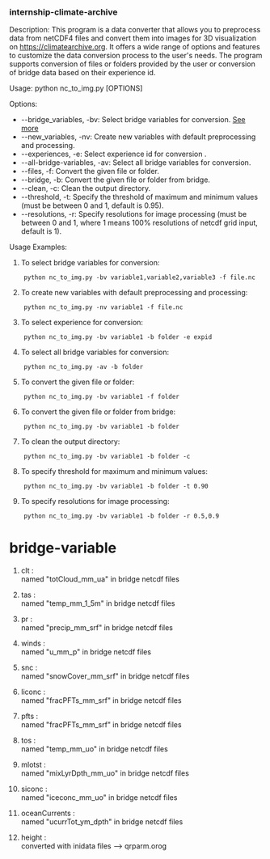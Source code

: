 ### internship-climate-archive

Description:
This program is a data converter that allows you to preprocess data from netCDF4 files and convert them into images for 3D visualization on https://climatearchive.org. It offers a wide range of options and features to customize the data conversion process to the user's needs. The program supports conversion of files or folders provided by the user or conversion of bridge data based on their experience id.

Usage:
python nc_to_img.py [OPTIONS]

Options:
* --bridge_variables, -bv: Select bridge variables for conversion. [See more](#bridge-variable)
* --new_variables, -nv: Create new variables with default preprocessing and processing.
* --experiences, -e: Select experience id for conversion .
* --all-bridge-variables, -av: Select all bridge variables for conversion.
* --files, -f: Convert the given file or folder.
* --bridge, -b: Convert the given file or folder from bridge.
* --clean, -c: Clean the output directory.
* --threshold, -t: Specify the threshold of maximum and minimum values (must be between 0 and 1, default is 0.95).
* --resolutions, -r: Specify resolutions for image processing (must be between 0 and 1, where 1 means 100% resolutions of netcdf grid input, default is 1).

Usage Examples:
1. To select bridge variables for conversion:
```console
    python nc_to_img.py -bv variable1,variable2,variable3 -f file.nc
```
2. To create new variables with default preprocessing and processing:
```console
    python nc_to_img.py -nv variable1 -f file.nc
```
3. To select experience for conversion:
```console
    python nc_to_img.py -bv variable1 -b folder -e expid
```
4. To select all bridge variables for conversion:
```console
    python nc_to_img.py -av -b folder
```
5. To convert the given file or folder:
```console
    python nc_to_img.py -bv variable1 -f folder 
```
6. To convert the given file or folder from bridge:
```console
    python nc_to_img.py -bv variable1 -b folder
```
7. To clean the output directory:
```console
    python nc_to_img.py -bv variable1 -b folder -c
```
8. To specify threshold for maximum and minimum values:
```console
    python nc_to_img.py -bv variable1 -b folder -t 0.90
```
9. To specify resolutions for image processing:
```console
    python nc_to_img.py -bv variable1 -b folder -r 0.5,0.9
```
# bridge-variable
1. clt :\
    named "totCloud_mm_ua" in bridge netcdf files

2. tas :\
    named "temp_mm_1_5m" in bridge netcdf files

3. pr :\
    named "precip_mm_srf" in bridge netcdf files

4. winds :\
    named "u_mm_p" in bridge netcdf files

5. snc :\
    named "snowCover_mm_srf" in bridge netcdf files

6. liconc :\
    named "fracPFTs_mm_srf" in bridge netcdf files

7. pfts :\
    named "fracPFTs_mm_srf" in bridge netcdf files

8. tos :\
    named "temp_mm_uo" in bridge netcdf files

9. mlotst :\
    named "mixLyrDpth_mm_uo" in bridge netcdf files

10. siconc :\
    named "iceconc_mm_uo" in bridge netcdf files

11. oceanCurrents :\
    named "ucurrTot_ym_dpth" in bridge netcdf files

12. height :\
    converted with inidata files --> qrparm.orog